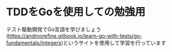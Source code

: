 # TDDをGoを使用しての勉強用
テスト駆動開発でGo言語を学びましょう(https://andmorefine.gitbook.io/learn-go-with-tests/go-fundamentals/integers)というサイトを使用して学習を行っています
